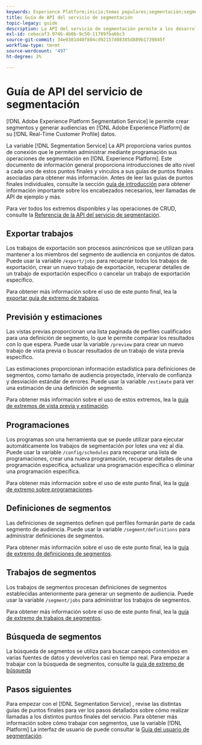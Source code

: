 ```yaml
---
keywords: Experience Platform;inicio;temas populares;segmentación;segmentación;servicio de segmentación;API;api;
title: Guía de API del servicio de segmentación
topic-legacy: guide
description: La API del servicio de segmentación permite a los desarrolladores administrar mediante programación las operaciones de segmentación en Adobe Experience Platform. Siga esta guía para aprender a realizar operaciones clave con la API.
exl-id: cebecaf3-9746-4b0b-9c50-11789fba66c3
source-git-commit: 34e0381d40f884cd92157d08385d889b1739845f
workflow-type: tm+mt
source-wordcount: '497'
ht-degree: 3%

---
```


# Guía de API del servicio de segmentación

[!DNL Adobe Experience Platform Segmentation Service] le permite crear segmentos y generar audiencias en [!DNL Adobe Experience Platform] de su [!DNL Real-Time Customer Profile] datos.

La variable [!DNL Segmentation Service] La API proporciona varios puntos de conexión que le permiten administrar mediante programación sus operaciones de segmentación en [!DNL Experience Platform]. Este documento de información general proporciona introducciones de alto nivel a cada uno de estos puntos finales y vínculos a sus guías de puntos finales asociadas para obtener más información. Antes de leer las guías de puntos finales individuales, consulte la sección [guía de introducción](./getting-started.md) para obtener información importante sobre los encabezados necesarios, leer llamadas de API de ejemplo y más.

Para ver todos los extremos disponibles y las operaciones de CRUD, consulte la [Referencia de la API del servicio de segmentación](https://www.adobe.io/experience-platform-apis/references/segmentation/).

<!-- ## Audiences

Audiences are a collection of people who share similar behaviors and/or characteristics. These can be generated either by using Platform or from external sources. You can use the `/audiences` endpoint to retrieve all audiences, create a new audience, retrieve details of a specific audience, update a specific audience, or delete a specific audience.

For more information on using this endpoint, please read the [audiences endpoint guide](./audiences.md). -->

## Exportar trabajos

Los trabajos de exportación son procesos asincrónicos que se utilizan para mantener a los miembros del segmento de audiencia en conjuntos de datos. Puede usar la variable `/export/jobs` para recuperar todos los trabajos de exportación, crear un nuevo trabajo de exportación, recuperar detalles de un trabajo de exportación específico o cancelar un trabajo de exportación específico.

Para obtener más información sobre el uso de este punto final, lea la [exportar guía de extremo de trabajos](./export-jobs.md).

## Previsión y estimaciones

Las vistas previas proporcionan una lista paginada de perfiles cualificados para una definición de segmento, lo que le permite comparar los resultados con lo que espera. Puede usar la variable `/preview` para crear un nuevo trabajo de vista previa o buscar resultados de un trabajo de vista previa específico.

Las estimaciones proporcionan información estadística para definiciones de segmentos, como tamaño de audiencia proyectado, intervalo de confianza y desviación estándar de errores. Puede usar la variable `/estimate` para ver una estimación de una definición de segmento.

Para obtener más información sobre el uso de estos extremos, lea la [guía de extremos de vista previa y estimación](./previews-and-estimates.md).

## Programaciones

Los programas son una herramienta que se puede utilizar para ejecutar automáticamente los trabajos de segmentación por lotes una vez al día. Puede usar la variable `/config/schedules` para recuperar una lista de programaciones, crear una nueva programación, recuperar detalles de una programación específica, actualizar una programación específica o eliminar una programación específica.

Para obtener más información sobre el uso de este punto final, lea la [guía de extremo sobre programaciones](./schedules.md).

## Definiciones de segmentos

Las definiciones de segmentos definen qué perfiles formarán parte de cada segmento de audiencia. Puede usar la variable `/segment/definitions` para administrar definiciones de segmentos.

Para obtener más información sobre el uso de este punto final, lea la [guía de extremo de definiciones de segmentos](./segment-definitions.md).

## Trabajos de segmentos

Los trabajos de segmentos procesan definiciones de segmentos establecidas anteriormente para generar un segmento de audiencia. Puede usar la variable `/segment/jobs` para administrar los trabajos de segmentos.

Para obtener más información sobre el uso de este punto final, lea la [guía de extremo de trabajos de segmentos](./segment-jobs.md).

## Búsqueda de segmentos

La búsqueda de segmentos se utiliza para buscar campos contenidos en varias fuentes de datos y devolverlos casi en tiempo real. Para empezar a trabajar con la búsqueda de segmentos, consulte la [guía de extremo de búsqueda](segment-search.md)

## Pasos siguientes

Para empezar con el [!DNL Segmentation Service] , revise las distintas guías de puntos finales para ver los pasos detallados sobre cómo realizar llamadas a los distintos puntos finales del servicio. Para obtener más información sobre cómo trabajar con segmentos, use la variable [!DNL Platform] La interfaz de usuario de puede consultar la [Guía del usuario de segmentación](../ui/overview.md).
